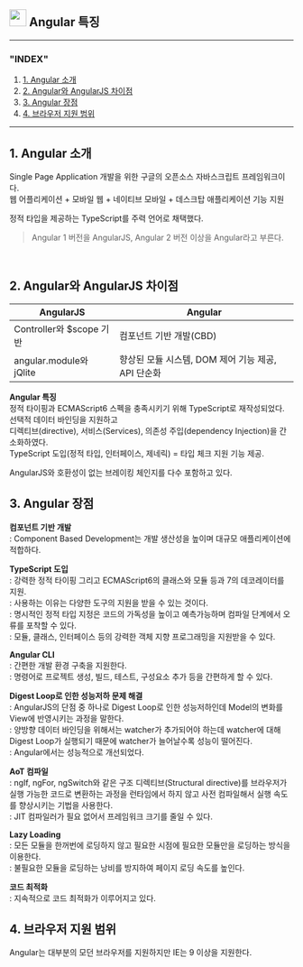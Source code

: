 ## <img src="../img/angular-icon.svg" width="30"> Angular 특징


---

### "INDEX"

1. [1. Angular 소개](1.-angular-소개)
2. [2. Angular와 AngularJS 차이점](2.-angular와-angularjs-차이점)
3. [3. Angular 장점](3.-angular-장점)
4. [4. 브라우저 지원 범위](4.-브라우저-지원-범위)

---

## 1. Angular 소개

Single Page Application 개발을 위한 구글의 오픈소스 자바스크립트 프레임워크이다.<BR>
웹 어플리케이션 + 모바일 웹 + 네이티브 모바일 + 데스크탑 애플리케이션 기능 지원

정적 타입을 제공하는 TypeScript를 주력 언어로 채택했다.

> Angular 1 버전을 AngularJS, Angular 2 버전 이상을 Angular라고 부른다.
<BR>

## 2. Angular와 AngularJS 차이점

|AngularJS|Angular|
|-----|-----|
|Controller와 $scope 기반|컴포넌트 기반 개발(CBD)|
|angular.module와 jQlite|향상된 모듈 시스템, DOM 제어 기능 제공, API 단순화|

**Angular 특징**<BR>
정적 타이핑과 ECMAScript6 스펙을 충족시키기 위해 TypeScript로 재작성되었다.<BR>
선택적 데이터 바인딩을 지원하고<BR>
디렉티브(directive), 서비스(Services), 의존성 주입(dependency Injection)을 간소화하였다.<BR>
TypeScript 도입(정적 타입, 인터페이스, 제네릭) = 타입 체크 지원 기능 제공.<BR>

AngularJS와 호환성이 없는 브레이킹 체인지를 다수 포함하고 있다.
<BR>

## 3. Angular 장점

**컴포넌트 기반 개발**<BR>
: Component Based Development는 개발 생산성을 높이며 대규모 애플리케이션에 적합하다.

**TypeScript 도입**<BR>
: 강력한 정적 타이핑 그리고 ECMAScript6의 클래스와 모듈 등과 7의 데코레이터를 지원.<BR>
: 사용하는 이유는 다양한 도구의 지원을 받을 수 있는 것이다.<BR>
: 명시적인 정적 타입 지정은 코드의 가독성을 높이고 예측가능하며 컴파일 단계에서 오류를 포착할 수 있다.<BR>
: 모듈, 클래스, 인터페이스 등의 강력한 객체 지향 프로그래밍을 지원받을 수 있다.

**Angular CLI**<BR>
: 간편한 개발 환경 구축을 지원한다.<BR>
: 명령어로 프로젝트 생성, 빌드, 테스트, 구성요소 추가 등을 간편하게 할 수 있다.

**Digest Loop로 인한 성능저하 문제 해결**<BR>
: AngularJS의 단점 중 하나로 Digest Loop로 인한 성능저하인데 Model의 변화를 View에 반영시키는 과정을 말한다.<BR>
: 양방향 데이터 바인딩을 위해서는 watcher가 추가되어야 하는데 watcher에 대해 Digest Loop가 실행되기 때문에 watcher가 늘어날수록 성능이 떨어진다.<BR>
: Angular에서는 성능적으로 개선되었다.

**AoT 컴파일**<BR>
: ngIf, ngFor, ngSwitch와 같은 구조 디렉티브(Structural directive)를 브라우저가 실행 가능한 코드로 변환하는 과정을 런타임에서 하지 않고 사전 컴파일해서 실행 속도를 향상시키는 기법을 사용한다.<BR>
: JIT 컴파일러가 필요 없어서 프레임워크 크기를 줄일 수 있다.

**Lazy Loading**<BR>
: 모든 모듈을 한꺼번에 로딩하지 않고 필요한 시점에 필요한 모듈만을 로딩하는 방식을 이용한다.<BR>
: 불필요한 모듈을 로딩하는 낭비를 방지하여 페이지 로딩 속도를 높인다.

**코드 최적화**<BR>
: 지속적으로 코드 최적화가 이루어지고 있다.
<BR>

## 4. 브라우저 지원 범위

Angular는 대부분의 모던 브라우저를 지원하지만 IE는 9 이상을 지원한다.
